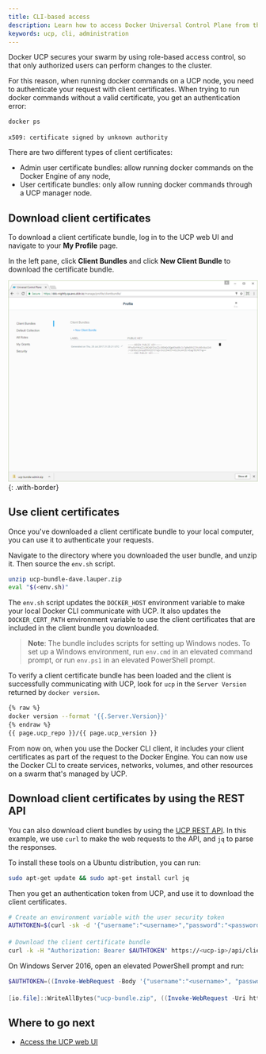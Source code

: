 ```yaml
---
title: CLI-based access
description: Learn how to access Docker Universal Control Plane from the CLI.
keywords: ucp, cli, administration
---
```


Docker UCP secures your swarm by using role-based access control,
so that only authorized users can perform changes to the cluster.

For this reason, when running docker commands on a UCP node, you need to
authenticate your request with client certificates. When trying to run docker
commands without a valid certificate, you get an authentication error:

```none
docker ps

x509: certificate signed by unknown authority
```

There are two different types of client certificates:

* Admin user certificate bundles: allow running docker commands on the
  Docker Engine of any node,
* User certificate bundles: only allow running docker commands through a UCP
  manager node.

## Download client certificates

To download a client certificate bundle, log in to the UCP web UI and
navigate to your **My Profile** page.

In the left pane, click **Client Bundles** and click **New Client Bundle**
to download the certificate bundle.

![](../../images/cli-based-access-1.png){: .with-border}

## Use client certificates

Once you've downloaded a client certificate bundle to your local computer, you
can use it to authenticate your requests.

Navigate to the directory where you downloaded the user bundle, and unzip it.
Then source the `env.sh` script.

```bash
unzip ucp-bundle-dave.lauper.zip
eval "$(<env.sh)"
```

The `env.sh` script updates the `DOCKER_HOST` environment variable to make your
local Docker CLI communicate with UCP. It also updates the `DOCKER_CERT_PATH`
environment variable to use the client certificates that are included in the
client bundle you downloaded.

> **Note**: The bundle includes scripts for setting up Windows nodes. To set up a
> Windows environment, run `env.cmd` in an elevated command prompt, or run
> `env.ps1` in an elevated PowerShell prompt.

To verify a client certificate bundle has been loaded and the client is
successfully communicating with UCP, look for `ucp` in the `Server Version`
returned by `docker version`.

```bash
{% raw %}
docker version --format '{{.Server.Version}}'
{% endraw %}
{{ page.ucp_repo }}/{{ page.ucp_version }}
```

From now on, when you use the Docker CLI client, it includes your client
certificates as part of the request to the Docker Engine. You can now use the
Docker CLI to create services, networks, volumes, and other resources on a swarm
that's managed by UCP.

## Download client certificates by using the REST API

You can also download client bundles by using the
[UCP REST API](../../../reference/api/index.md). In this example,
we use `curl` to make the web requests to the API, and `jq` to parse the
responses.

To install these tools on a Ubuntu distribution, you can run:

```bash
sudo apt-get update && sudo apt-get install curl jq
```

Then you get an authentication token from UCP, and use it to download the
client certificates.

```bash
# Create an environment variable with the user security token
AUTHTOKEN=$(curl -sk -d '{"username":"<username>","password":"<password>"}' https://<ucp-ip>/auth/login | jq -r .auth_token)

# Download the client certificate bundle
curl -k -H "Authorization: Bearer $AUTHTOKEN" https://<ucp-ip>/api/clientbundle -o bundle.zip
```

On Windows Server 2016, open an elevated PowerShell prompt and run:

```powershell
$AUTHTOKEN=((Invoke-WebRequest -Body '{"username":"<username>", "password":"<password>"}' -Uri https://`<ucp-ip`>/auth/login -Method POST).Content)|ConvertFrom-Json|select auth_token -ExpandProperty auth_token

[io.file]::WriteAllBytes("ucp-bundle.zip", ((Invoke-WebRequest -Uri https://`<ucp-ip`>/api/clientbundle -Headers @{"Authorization"="Bearer $AUTHTOKEN"}).Content))
 ```

## Where to go next

* [Access the UCP web UI](index.md)
